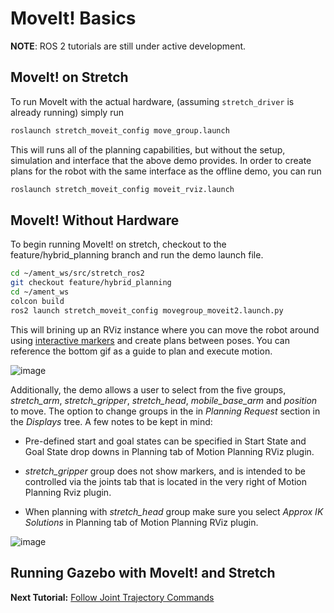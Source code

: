 # MoveIt! Basics

**NOTE**: ROS 2 tutorials are still under active development. 


## MoveIt! on Stretch
To run MoveIt with the actual hardware, (assuming `stretch_driver` is already running) simply run
```bash
roslaunch stretch_moveit_config move_group.launch
```
This will runs all of the planning capabilities, but without the setup, simulation and interface that the above demo provides. In order to create plans for the robot with the same interface as the offline demo, you can run
```bash
roslaunch stretch_moveit_config moveit_rviz.launch
``` 

## MoveIt! Without Hardware
To begin running MoveIt! on stretch, checkout to the feature/hybrid_planning branch and run the demo launch file.

```bash
cd ~/ament_ws/src/stretch_ros2
git checkout feature/hybrid_planning
cd ~/ament_ws
colcon build
ros2 launch stretch_moveit_config movegroup_moveit2.launch.py
```
This will brining up an RViz instance where you can move the robot around using [interactive markers](http://wiki.ros.org/rviz/Tutorials/Interactive%20Markers%3A%20Getting%20Started) and create plans between poses. You can reference the bottom gif as a guide to plan and execute motion.

![image](https://raw.githubusercontent.com/hello-robot/stretch_tutorials/ROS2/images/moveit.gif)


Additionally, the demo allows a user to select from the five groups, *stretch_arm*, *stretch_gripper*, *stretch_head*, *mobile_base_arm* and *position* to move. The option to change groups in the in *Planning Request* section in the *Displays* tree. A few notes to be kept in mind:

* Pre-defined start and goal states can be specified in Start State and Goal State drop downs in Planning tab of Motion Planning RViz plugin.

* *stretch_gripper* group does not show markers, and is intended to be controlled via the joints tab that is located in the very right of Motion Planning Rviz plugin.

* When planning with *stretch_head* group make sure you select *Approx IK Solutions* in Planning tab of Motion Planning RViz plugin.


![image](https://raw.githubusercontent.com/hello-robot/stretch_tutorials/ROS2/images/moveit_groups.gif)


## Running Gazebo with MoveIt! and Stretch


<!-- ```bash
# Terminal 1:
roslaunch stretch_gazebo gazebo.launch
# Terminal 2:
roslaunch stretch_gazebo teleop_keyboard.launch # or use teleop_joy.launch if you have a controller
# Terminal 3
roslaunch stretch_moveit_config demo_gazebo.launch
```
This will launch an Rviz instance that visualizes the joints with markers and an empty world in Gazebo with Stretch and load all the controllers. There are pre-defined positions for each joint group for demonstration purposes. There are three joint groups, namely stretch_arm, stretch_gripper and stretch_head that can be controlled individually via Motion Planning Rviz plugin. Start and goal positions for joints can be selected similar to [this moveit tutorial](https://ros-planning.github.io/moveit_tutorials/doc/quickstart_in_rviz/quickstart_in_rviz_tutorial.html#choosing-specific-start-goal-states).
![image](images/gazebo_moveit.gif) -->

**Next Tutorial:** [Follow Joint Trajectory Commands](follow_joint_trajectory.md)
